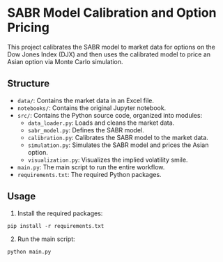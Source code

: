 # SABR Model Calibration and Option Pricing

This project calibrates the SABR model to market data for options on the Dow Jones Index (DJX) and then uses the calibrated model to price an Asian option via Monte Carlo simulation.

## Structure

- `data/`: Contains the market data in an Excel file.
- `notebooks/`: Contains the original Jupyter notebook.
- `src/`: Contains the Python source code, organized into modules:
    - `data_loader.py`: Loads and cleans the market data.
    - `sabr_model.py`: Defines the SABR model.
    - `calibration.py`: Calibrates the SABR model to the market data.
    - `simulation.py`: Simulates the SABR model and prices the Asian option.
    - `visualization.py`: Visualizes the implied volatility smile.
- `main.py`: The main script to run the entire workflow.
- `requirements.txt`: The required Python packages.

## Usage

1. Install the required packages:

```
pip install -r requirements.txt
```

2. Run the main script:

```
python main.py
```
